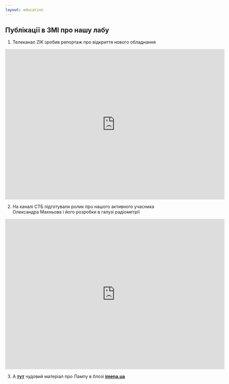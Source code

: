 ```yaml
---
layout: education
---
```


## Публікації в ЗМІ про нашу лабу

1) Телеканал ZIK зробив репортаж про відкриття нового обладнання

<iframe src="https://www.youtube.com/embed/dt79p1Afab8" width="700" height="480" frameborder="0" allowfullscreen=""> </iframe>

2) На каналі СТБ підготували ролик про нашого активного учасника Олександра Махньова і його розробки в галузі радіометрії

<iframe src="https://www.youtube.com/embed/yo4CfaHULC8" width="700" height="480" frameborder="0" allowfullscreen=""> </iframe>

3) А **[тут](https://www.imena.ua/blog/lampa-talks/)** чудовий матеріал про Лампу в блозі **[imena.ua](https://www.imena.ua/blog/)**
